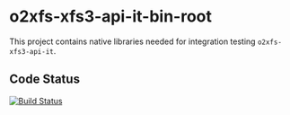o2xfs-xfs3-api-it-bin-root
=====

This project contains native libraries needed for integration testing `o2xfs-xfs3-api-it`.

## Code Status

[![Build Status](https://api.travis-ci.org/AndreasFagschlunger/o2xfs-xfs3-api-it-bin-root.svg?branch=develop)](https://travis-ci.org/AndreasFagschlunger/o2xfs-xfs3-api-it-bin-root)
